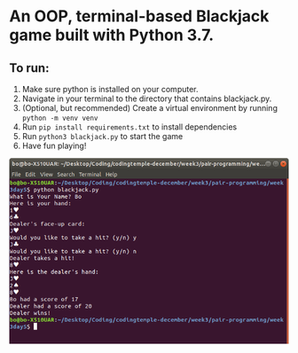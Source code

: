 # An OOP, terminal-based Blackjack game built with Python 3.7.

## To run:

1. Make sure python is installed on your computer.
2. Navigate in your terminal to the directory that contains blackjack.py.
3. (Optional, but recommended) Create a virtual environment by running `python -m venv venv`
4. Run `pip install requirements.txt` to install dependencies
5. Run `python3 blackjack.py` to start the game
6. Have fun playing!


![Screenshot of Application at Work](/blackjack-screenshot.png "A look at the application at work")


